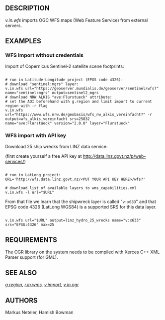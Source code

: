 
## DESCRIPTION

*v.in.wfs* imports OGC WFS maps (Web Feature Service) from
external servers.

## EXAMPLES

### WFS import without credentials

Import of Copernicus Sentinel-2 satellite scene footprints:

```

# run in Latitude-Longitude project (EPGS code 4326):
# download "sentinel:mgrs" layer:
v.in.wfs url="https://geoserver.mundialis.de/geoserver/sentinel/wfs?" name="sentinel:mgrs" output=sentinel2_mgrs
# download NRW ALKIS "ave:Flurstueck" attribute:
# set the AOI beforehand with g.region and limit import to current region with -r flag
v.in.wfs url="https://www.wfs.nrw.de/geobasis/wfs_nw_alkis_vereinfacht?" -r output=wfs_alkis_vereinfacht srs=25832
name="ave:Flurstueck" version="2.0.0" layer="Flurstueck"

```

### WFS import with API key

Download 25 ship wrecks from LINZ data service:

(first create yourself a free API key at
<http://data.linz.govt.nz/p/web-services/>)

```

# run in LatLong project:
URL='http://wfs.data.linz.govt.nz/<PUT YOUR API KEY HERE>/wfs?'

# download list of available layers to wms_capabilities.xml
v.in.wfs -l url="$URL"

```

From that file we learn that the shipwreck layer is called "`v:x633`"
and that EPSG code 4326 (LatLong WGS84) is a supported SRS for this data layer.

```

v.in.wfs url="$URL" output=linz_hydro_25_wrecks name="v:x633" srs="EPSG:4326" max=25

```

## REQUIREMENTS

The OGR library on the system needs to be compiled with Xerces C++ XML
Parser support (for GML).

## SEE ALSO

*[g.region](g.region.html),
[r.in.wms](r.in.wms.html),
[v.import](v.import.html),
[v.in.ogr](v.in.ogr.html)*

## AUTHORS

Markus Neteler, Hamish Bowman
